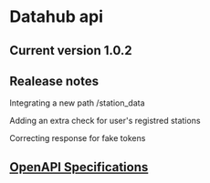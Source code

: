 # Datahub api

## Current version 1.0.2

## Realease notes
Integrating a new path /station_data

Adding an extra check for user's registred stations

Correcting response for fake tokens

## [OpenAPI Specifications](https://envrio-hub.github.io/DataHub-Flask-API/)

